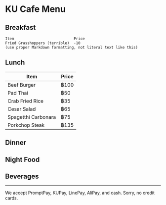 # KU Cafe Menu


## Breakfast

    Item                           Price
    Fried Grasshoppers (terrible)  -10
    (use proper Markdown formatting, not literal text like this)

## Lunch 
| Item | Price |
|------|-------|
| Beef Burger | ฿100 |
| Pad Thai | ฿50 |
| Crab Fried Rice | ฿35 |
| Cesar Salad | ฿65 |
| Spagetthi Carbonara | ฿75 |
| Porkchop Steak | ฿135 |


## Dinner


## Night Food


## Beverages



---

We accept PromptPay, KUPay, LinePay, AliPay, and cash. Sorry, no credit cards.
